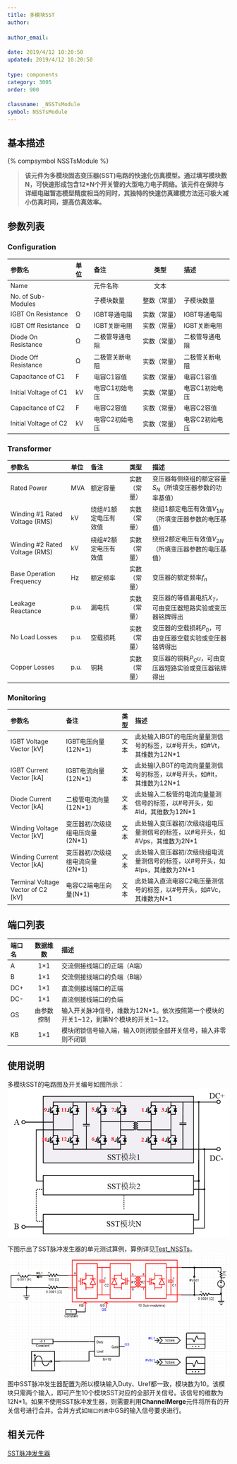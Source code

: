 ```yaml
---
title: 多模块SST
author:

author_email:

date: 2019/4/12 10:20:50
updated: 2019/4/12 10:20:50

type: components
category: 3005
order: 900

classname: _NSSTsModule
symbol: NSSTsModule
---
```

## 基本描述
{% compsymbol NSSTsModule %}

> **该元件为多模块固态变压器(SST)电路的快速化仿真模型。通过填写模块数N，可快速形成包含12*N个开关管的大型电力电子网络。该元件在保持与详细电磁暂态模型精度相当的同时，其独特的快速仿真建模方法还可极大减小仿真时间，提高仿真效率。**

## 参数列表
### Configuration
| 参数名 | 单位 | 备注 | 类型 | 描述 |
| :--- | :--- | :--- | :--: | :--- |
| Name |  | 元件名称 | 文本 |  |
| No. of Sub-Modules |  | 子模块数量 | 整数（常量） | 子模块数量 |
| IGBT On Resistance | Ω | IGBT导通电阻 | 实数（常量） | IGBT导通电阻 |
| IGBT Off Resistance | Ω | IGBT关断电阻 | 实数（常量） | IGBT关断电阻 |
| Diode On Resistance | Ω | 二极管导通电阻 | 实数（常量） | 二极管导通电阻 |
| Diode Off Resistance | Ω | 二极管关断电阻 | 实数（常量） | 二极管关断电阻 |
| Capacitance of C1 | F | 电容C1容值 | 实数（常量） | 电容C1容值 |
| Initial Voltage of C1 | kV | 电容C1初始电压 | 实数（常量） | 电容C1初始电压 |
| Capacitance of C2 | F | 电容C2容值 | 实数（常量） | 电容C2容值 |
| Initial Voltage of C2 | kV | 电容C2初始电压 | 实数（常量） | 电容C2初始电压 |

### Transformer
| 参数名 | 单位 | 备注 | 类型 | 描述 |
| :--- | :--- | :--- | :--: | :--- |
| Rated Power | MVA | 额定容量 | 实数（常量） | 变压器每侧绕组的额定容量$S_N$（所填变压器参数的功率基值） |
| Winding #1 Rated Voltage (RMS) | kV | 绕组#1额定电压有效值 | 实数（常量） | 绕组1额定电压有效值$V_{1N}$（所填变压器参数的电压基值） |
| Winding #2 Rated Voltage (RMS) | kV | 绕组#2额定电压有效值 | 实数（常量） | 绕组2额定电压有效值$V_{2N}$（所填变压器参数的电压基值） |
| Base Operation Frequency | Hz | 额定频率 | 实数（常量） | 变压器的额定频率$f_n$ |
| Leakage Reactance | p.u. | 漏电抗 | 实数（常量） | 变压器的等值漏电抗$X_T$，可由变压器短路实验或变压器铭牌得出 |
| No Load Losses | p.u. | 空载损耗 | 实数（常量） | 变压器的空载损耗$P_0$，可由变压器空载实验或变压器铭牌得出 |
| Copper Losses | p.u. | 铜耗 | 实数（常量） | 变压器的铜耗$P_Cu$，可由变压器短路实验或变压器铭牌得出 |

### Monitoring
| 参数名 | 备注 | 类型 | 描述 |
| :--- | :--- | :--: | :--- |
| IGBT Voltage Vector \[kV\] | IGBT电压向量(12N*1) | 文本 | 此处输入IBGT的电压向量量测信号的标签，以#号开头，如#Vt，其维数为12N\*1 |
| IGBT Current Vector \[kA\] | IGBT电流向量(12N*1) | 文本 | 此处输I入BGT的电流向量量测信号的标签，以#号开头，如#It，其维数为12N\*1 |
| Diode Current Vector \[kA\] | 二极管电流向量(12N*1) | 文本 | 此处输入二极管的电流向量量测信号的标签，以#号开头，如#Id，其维数为12N\*1 |
| Winding Voltage Vector \[kV\] | 变压器初/次级绕组电压向量(2N*1) | 文本 | 此处输入变压器初/次级绕组电压量测信号的标签，以#号开头，如#Vps，其维数为2N\*1|
| Winding Current Vector \[kA\] | 变压器初/次级绕组电流向量(2N*1) | 文本 | 此处输入变压器初/次级绕组电流量测信号的标签，以#号开头，如#Ips，其维数为2N\*1 |
| Terminal Voltage Vector of C2 \[kV\] | 电容C2端电压向量(N*1) | 文本 | 此处输入直流电容C2电压量测信号的标签，以#号开头，如#Vc，其维数为N\*1 |


## 端口列表

| 端口名 | 数据维数 | 描述 |
| :--- | :--:  | :--- |
| A | 1×1 | 交流侧接线端口的正端（A端） |
| B | 1×1 | 交流侧接线端口的负端（B端）|
| DC+ | 1×1 | 直流侧接线端口的正端 |
| DC- | 1×1 | 直流侧接线端口的负端 |
| GS | 由参数控制 | 输入开关脉冲信号，维数为12N\*1。依次按照第一个模块的开关1\~12，到第N个模块的开关1\~12。 |
| KB | 1×1 | 模块闭锁信号输入端，输入0则闭锁全部开关信号，输入非零则不闭锁 |

## 使用说明
多模块SST的电路图及开关编号如图所示：
![电路图](comp_NSSTsModule/SST.png)

下图示出了SST脉冲发生器的单元测试算例，算例详见[Test_NSSTs]()。
![单元测试图](comp_VSCModule/SSTN.png)
图中SST脉冲发生器配置为所以模块输入Duty、Uref都一致，模块数为10。该模块只需两个输入，即可产生10个模块SST对应的全部开关信号。该信号的维数为12N*1。如果不使用SST脉冲发生器，则需要利用**ChannelMerge**元件将所有的开关信号进行合并。合并方式如`端口列表`中GS的输入信号要求进行。

## 相关元件
[SST脉冲发生器](/components/comp_FirePulseGenSST.html)
